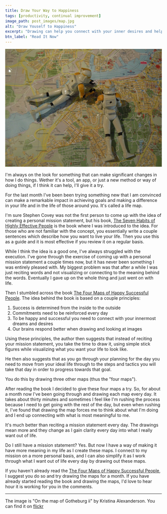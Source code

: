 ```yaml
---
title: Draw Your Way to Happiness
tags: [productivity, continual improvement]
image_path: post_images/map.jpg
alt: "Draw Youself to Happiness"
excerpt: "Drawing can help you connect with your inner desires and help you plan your life and day."
btn_label: "Read It Now"
---
```

![going over the map][image]

I'm always on the look for something that can make significant changes in how I do things. Wether it's a tool, an app, or just a new method or way of doing things, if I think it can help, I'll give it a try.

For the last month I've been been trying something new that I am convinced can make a remarkable impact in achieving goals and making a difference in your life and in the life of those around you. It's called a life map.

I'm sure Stephen Covey was not the first person to come up with the idea of creating a personal mission statement, but his book, [The Seven Habits of Highly Effective People][habits] is the book where I was introduced to the idea. For those who are not familiar with the concept, you essentially write a couple sentences which describe how you want to live your life. Then you use this as a guide and it is most effective if you review it on a regular basis.

While I think the idea is a good one, I've always struggled with the execution. I've gone through the exercise of coming up with a personal mission statement a couple times now, but it has never been something I was entirely pleased with. My biggest problem was that after a while I was just reciting words and not visualizing or connecting to the meaning behind the words. Eventually I gave up on the whole thing and just went on with life.

Then I stumbled across the book [The Four Maps of Happy Successful People][maps]. The idea behind the book is based on a couple principles:

1. Success is determined from the inside to the outside
2. Commitments need to be reinforced every day
3. To be happy and successful you need to connect with your innermost dreams and desires
4. Our brains respond better when drawing and looking at images

Using these principles, the author then suggests that instead of reciting your mission statement, you take the time to draw it, using simple stick figures while visualizing what you want your life to look like.

He then also suggests that as you go through your planning for the day you need to move from your ideal life through to the steps and tactics you will take that day in order to progress towards that goal.

You do this by drawing three other maps (thus the "four maps").

After reading the book I decided to give these four maps a try. So, for about a month now I've been going through and drawing each map every day. It takes about thirty minutes and sometimes I feel like I'm rushing the process because I need to get going with the rest of the day, but even when rushing it, I've found that drawing the map forces me to think about what I'm doing and I end up connecting with what is most meaningful to me.

It's much better than reciting a mission statement every day. The drawings mean more and they change as I gain clarity every day into what I really want out of life.

Do I still have a mission statement? Yes. But now I have a way of making it have more meaning in my life as I create these maps. I connect to my mission on a more personal basis, and I can also simplify it as I work through what I want out of life every day by drawing out these maps.

If you haven't already read the [The Four Maps of Happy Successful People][maps], I suggest you do so and try drawing the maps for a month. If you have already started reading the book and drawing the maps, I'd love to hear hour it is working for you in the comments.

---
The image is "On the map of Gotheburg ii" by Kristina Alexanderson. You can find it on [flickr][flickr]

[habits]: http://www.amazon.com/dp/B00GOZV3TM/?tag=digitalbias-20
[maps]: http://www.amazon.com/dp/B01HP7TYDE/?tag=digitalbias-20
[image]: /images/post_images/map.jpg
[flickr]: https://www.flickr.com/photos/kalexanderson/5023917952
